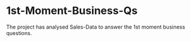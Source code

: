 # 1st-Moment-Business-Qs
The project has analysed Sales-Data to answer the 1st moment business questions.
